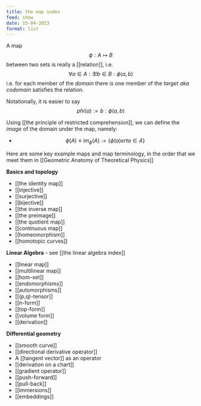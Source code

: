 ```yaml
---
title: the map index
feed: show
date: 15-04-2023
format: list
---
```



A map $$\phi:A\mapsto B$$ between two sets is really a [[relation]], i.e. $$\forall a\in A: \exists !b\in B: \phi(a, b)$$
i.e. for each member of the *domain* there is one member of the *target aka codomain* satisfies the relation.

Notationally, it is easier to say $$phi(a) :=b: \phi(a,b)$$

Using [[the principle of restricted comprehension]], we can define the *image* of the domain under the map, namely:
- $$\phi(A) \equiv \text{im}_{\phi}(A) := \{\phi(a) ert a \in A\}$$


Here are some key example maps and map terminology, in the order that we meet them in [[Geometric Anatomy of Theoretical Physics]]

**Basics and topology**
- [[the identity map]]
- [[injective]]
- [[surjective]]
- [[bijective]]
- [[the inverse map]]
- [[the preimage]]
- [[the quotient map]]
- [[continuous map]]
- [[homeomorphism]]
- [[homotopic curves]]

**Linear Algebra** - see [[the linear algebra index]]
- [[linear map]]
- [[multilinear map]]
- [[hom-set]]
- [[endomorphisms]]
- [[automorphisms]]
- [[(p,q)-tensor]]
- [[n-form]]
- [[top-form]]
- [[volume form]]
- [[derivation]]

**Differential geometry**
- [[smooth curve]]
- [[directional derivative operator]]
- A [[tangent vector]] as an operator
- [[derivation on a chart]]
- [[gradient operator]]
- [[push-forward]]
- [[pull-back]]
- [[immersions]]
- [[embeddings]]